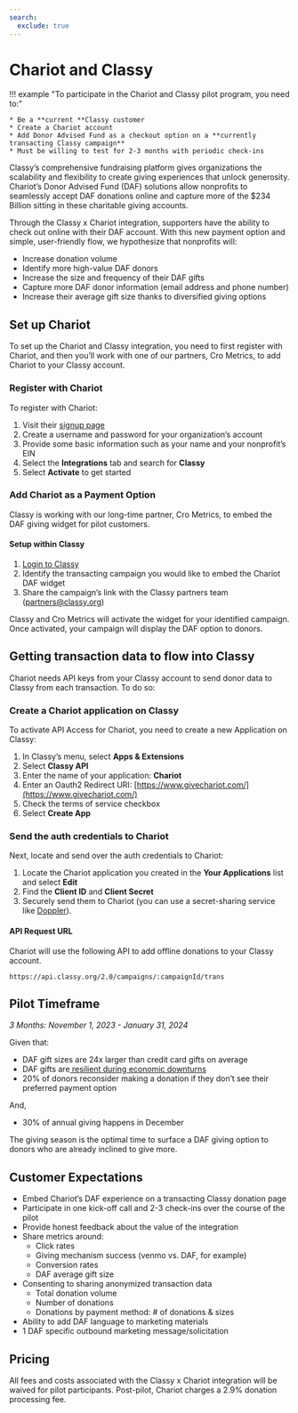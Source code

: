```yaml
---
search:
  exclude: true
---
```


# Chariot and Classy

!!! example "To participate in the Chariot and Classy pilot program, you need to:"

    * Be a **current **Classy customer
    * Create a Chariot account
    * Add Donor Advised Fund as a checkout option on a **currently transacting Classy campaign**
    * Must be willing to test for 2-3 months with periodic check-ins

Classy’s comprehensive fundraising platform gives organizations the scalability and flexibility to create giving experiences that unlock generosity. Chariot’s Donor Advised Fund (DAF) solutions allow nonprofits to seamlessly accept DAF donations online and capture more of the $234 Billion sitting in these charitable giving accounts.

Through the Classy x Chariot integration, supporters have the ability to check out online with their DAF account. With this new payment option and simple, user-friendly flow, we hypothesize that nonprofits will:

- Increase donation volume
- Identify more high-value DAF donors
- Increase the size and frequency of their DAF gifts
- Capture more DAF donor information (email address and phone number)
- Increase their average gift size thanks to diversified giving options

## Set up Chariot

To set up the Chariot and Classy integration, you need to first register with Chariot, and then you’ll work with one of our partners, Cro Metrics, to add Chariot to your Classy account.

### Register with Chariot

To register with Chariot:

1. Visit their [signup page](http://app.givechariot.com/signup)
2. Create a username and password for your organization’s account
3. Provide some basic information such as your name and your nonprofit’s EIN
4. Select the **Integrations** tab and search for **Classy**
5. Select **Activate** to get started

### Add Chariot as a Payment Option

Classy is working with our long-time partner, Cro Metrics, to embed the DAF giving widget for pilot customers.

#### Setup within Classy

1. [Login to Classy](https://www.classy.org/)
2. Identify the transacting campaign you would like to embed the Chariot DAF widget
3. Share the campaign’s link with the Classy partners team ([partners@classy.org](mailto:partners@classy.org))

Classy and Cro Metrics will activate the widget for your identified campaign. Once activated, your campaign will display the DAF option to donors.

## Getting transaction data to flow into Classy

Chariot needs API keys from your Classy account to send donor data to Classy from each transaction. To do so:

### Create a Chariot application on Classy

To activate API Access for Chariot, you need to create a new Application on Classy:

1. In Classy’s menu, select **Apps & Extensions**
2. Select **Classy API**
3. Enter the name of your application: **Chariot**
4. Enter an Oauth2 Redirect URI: [https://www.givechariot.com/](https://www.givechariot.com/)
5. Check the terms of service checkbox
6. Select **Create App**

### Send the auth credentials to Chariot

Next, locate and send over the auth credentials to Chariot:

1. Locate the Chariot application you created in the **Your Applications** list and select **Edit**
2. Find the **Client ID** and **Client Secret**
3. Securely send them to Chariot (you can use a secret-sharing service like [Doppler](https://share.doppler.com)).

#### API Request URL

Chariot will use the following API to add offline donations to your Classy account.

```
https://api.classy.org/2.0/campaigns/:campaignId/trans
```

## Pilot Timeframe

_3 Months: November 1, 2023 - January 31, 2024_

Given that:

- DAF gift sizes are 24x larger than credit card gifts on average
- DAF gifts are[ resilient during economic downturns](https://www.givechariot.com/post/why-donor-advised-funds-matter-more-than-ever-during-a-recession)
- 20% of donors reconsider making a donation if they don’t see their preferred payment option

And,

- 30% of annual giving happens in December

The giving season is the optimal time to surface a DAF giving option to donors who are already inclined to give more.

## Customer Expectations

- Embed Chariot’s DAF experience on a transacting Classy donation page
- Participate in one kick-off call and 2-3 check-ins over the course of the pilot
- Provide honest feedback about the value of the integration
- Share metrics around:
  - Click rates
  - Giving mechanism success (venmo vs. DAF, for example)
  - Conversion rates
  - DAF average gift size
- Consenting to sharing anonymized transaction data
  - Total donation volume
  - Number of donations
  - Donations by payment method: # of donations & sizes
- Ability to add DAF language to marketing materials
- 1 DAF specific outbound marketing message/solicitation

## Pricing

All fees and costs associated with the Classy x Chariot integration will be waived for pilot participants. Post-pilot, Chariot charges a 2.9% donation processing fee.
